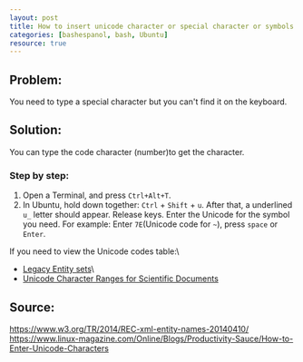 ```yaml
---
layout: post
title: How to insert unicode character or special character or symbols
categories: [bashespanol, bash, Ubuntu]
resource: true
---
```


## Problem: 

You need to type a special character but you can't find it on the keyboard.

## Solution:

You can type the code character (number)to get the character.

### Step by step:

1. Open a Terminal, and press `Ctrl+Alt+T`.  
2. In Ubuntu, hold down together: `Ctrl` + `Shift` + `u`. After that, a underlined `u̲` letter should appear.  Release keys. Enter the Unicode for the symbol you need. For example: Enter `7E`(Unicode code for `~`), press `space` or `Enter`.

If you need to view the Unicode codes table:\
- [Legacy Entity sets](https://www.w3.org/TR/xml-entity-names/Overview.html#legacysets)\
- [Unicode Character Ranges for Scientific Documents](https://www.w3.org/TR/xml-entity-names/Overview.html#blocks)


## Source:

 <https://www.w3.org/TR/2014/REC-xml-entity-names-20140410/>  
<https://www.linux-magazine.com/Online/Blogs/Productivity-Sauce/How-to-Enter-Unicode-Characters>
